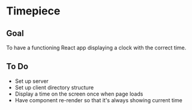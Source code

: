 # Timepiece

## Goal
To have a functioning React app displaying a clock with the correct time.

## To Do
- Set up server
- Set up client directory structure
- Display a time on the screen once when page loads
- Have component re-render so that it's always showing current time

